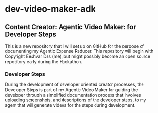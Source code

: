 # dev-video-maker-adk
## Content Creator: Agentic Video Maker: for Developer Steps
This is a new repository that I will set up on GitHub for the purpose of documenting my Agentic Expense Reducer. This repository will begin with Copyright Eeshvar Das (me), but might possibly become an open source repository early during the Hackathon.
### Developer Steps
During the development of developer oriented creator processes, the Developer Steps is part of my Agentic Video Maker for guiding the developer through a simplified documentation process that involves uploading screenshots, and descriptions of the developer steps,  to my agent that will generate videos for the steps during development.
